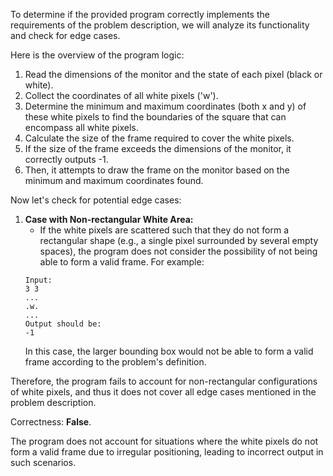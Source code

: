 To determine if the provided program correctly implements the requirements of the problem description, we will analyze its functionality and check for edge cases.

Here is the overview of the program logic:

1. Read the dimensions of the monitor and the state of each pixel (black or white).
2. Collect the coordinates of all white pixels ('w').
3. Determine the minimum and maximum coordinates (both x and y) of these white pixels to find the boundaries of the square that can encompass all white pixels.
4. Calculate the size of the frame required to cover the white pixels.
5. If the size of the frame exceeds the dimensions of the monitor, it correctly outputs -1.
6. Then, it attempts to draw the frame on the monitor based on the minimum and maximum coordinates found.

Now let's check for potential edge cases:

1. **Case with Non-rectangular White Area:**
   - If the white pixels are scattered such that they do not form a rectangular shape (e.g., a single pixel surrounded by several empty spaces), the program does not consider the possibility of not being able to form a valid frame. For example:
   ```
   Input:
   3 3
   ...
   .w.
   ...
   Output should be:
   -1
   ```
   In this case, the larger bounding box would not be able to form a valid frame according to the problem's definition.

Therefore, the program fails to account for non-rectangular configurations of white pixels, and thus it does not cover all edge cases mentioned in the problem description.

Correctness: **False**. 

The program does not account for situations where the white pixels do not form a valid frame due to irregular positioning, leading to incorrect output in such scenarios.